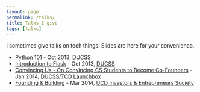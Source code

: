 ```yaml
---
layout: page
permalink: /talks/
title: Talks I give
tags: [talks]
---
```


I sometimes give talks on tech things. Slides are here for your convenience.

* [Python 101](http://connolly.io/slides/python101) - Oct 2013,
[DUCSS](http://ducss.ie)
* [Introduction to Flask](http://connolly.io/slides/flask101) - Oct 2013,
[DUCSS](http://ducss.ie)
* [Convincing Us - On Convincing CS Students to Become Co-Founders](http://connolly.io/slides/hiring101) - Jan 2014, [DUCSS](http://ducss.ie)/[TCD Launchbox](http://launchbox.ie)
* [Founding & Building](http://connolly.io/slides/foundingandbuilding) -
Mar 2014, [UCD Investors & Entrepreneurs Society](http://www.ucdie.com/)

